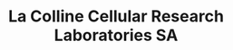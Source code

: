 ---
title: "La Colline Cellular Research Laboratories SA"
url: /sion/la-colline-cellular-research-laboratories-sa/
shop: Kosmetik
---